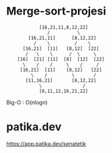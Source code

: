 # Merge-sort-projesi
 
                [16,21,11,8,12,22]
                   /          \
            [16,21,11]      [8,12,22]
              /    \         /    \
          [16,21]  [11]   [8,12]  [22]
           /   \    \      /  \     \
        [16]  [21] [11]  [8]  [12]  [22]
          \    /    /     \    /     /
         [16,21]  [11]    [8,12]   [22]
             \    /         \       /
           [11,16,21]       [8,12,22]
                \               /
                [8,11,12,16,21,22]

 Big-O : O(nlogn)

# patika.dev
https://app.patika.dev/senatetik
 